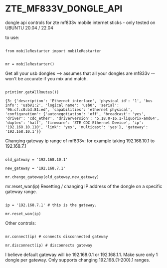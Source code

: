 # ZTE_MF833V_DONGLE_API
dongle api controls for zte mf833v mobile internet sticks - only tested on UBUNTU 20.04 / 22.04


<p>to use:</p>
<code>
from mobileRestarter import mobileRestarter
<br />
mr = mobileRestarter()
</code>
<p>Get all your usb dongles --> assumes that all your dongles are mf833v -- won't be accurate if you mix and match.</p>
<code>
print(mr.getAllRoutes())<br />
{3: {'description': 'Ethernet interface', 'physical id': '1', 'bus info': 'usb@1:2', 'logical name': 'usb0', 'serial': '96:cf:c0:b3:81:ed', 'capabilities': 'ethernet physical', 'configuration': {'autonegotiation': 'off', 'broadcast': 'yes', 'driver': 'cdc_ether', 'driverversion': '5.18.0-16.1-liquorix-amd64', 'duplex': 'half', 'firmware': 'ZTE CDC Ethernet Device', 'ip': '192.168.10.110', 'link': 'yes', 'multicast': 'yes'}, 'gateway': '192.168.10.1'}}
</code>

<p>
Changing gateway ip range of mf833v: for example taking 192.168.10.1 to 192.168.7.1
</p>
<code>
old_gateway = '192.168.10.1'<br />
new_gateway = '192.168.7.1'<br />
mr.change_gateway(old_gateway,new_gateway)
</code>

<p>mr.reset_wan(ip)
Resetting / changing IP address of the dongle on a specific gateway range.
</p>

<code>
ip = '192.168.7.1' # this is the gateway. <br />
mr.reset_wan(ip)
</code>

<p>
Other controls:
</p>

<code>
mr.connect(ip) # connects disconnected gateway<br />
mr.disconnect(ip) # disconnects gateway
</code>

<p> I believe default gateway will be 192.168.0.1  or 192.168.1.1.
	Make sure only 1 dongle per gateway. Only supports changing 192.168.{1-200}.1 ranges.
</p>
